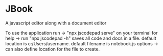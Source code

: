 # JBook
A javascript editor along with a document editor

To use the application run -> "npx jscodepad serve" on your terminal
for help -> run "npx jscodepad -h"
saves all code and docs in a file. default location is c:/Users/username.
default filename is notebook.js
options -> can also define location for the file to create.
